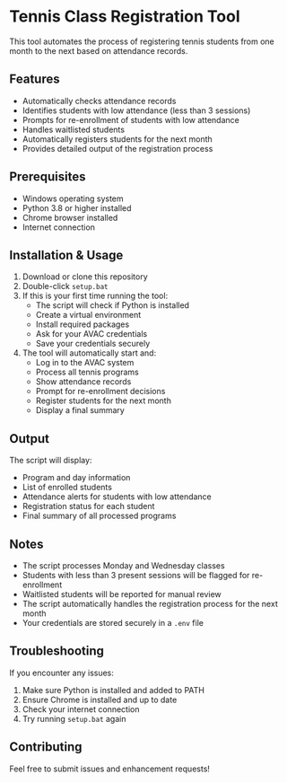 # Tennis Class Registration Tool

This tool automates the process of registering tennis students from one month to the next based on attendance records.

## Features

- Automatically checks attendance records
- Identifies students with low attendance (less than 3 sessions)
- Prompts for re-enrollment of students with low attendance
- Handles waitlisted students
- Automatically registers students for the next month
- Provides detailed output of the registration process

## Prerequisites

- Windows operating system
- Python 3.8 or higher installed
- Chrome browser installed
- Internet connection

## Installation & Usage

1. Download or clone this repository
2. Double-click `setup.bat`
3. If this is your first time running the tool:
   - The script will check if Python is installed
   - Create a virtual environment
   - Install required packages
   - Ask for your AVAC credentials
   - Save your credentials securely
4. The tool will automatically start and:
   - Log in to the AVAC system
   - Process all tennis programs
   - Show attendance records
   - Prompt for re-enrollment decisions
   - Register students for the next month
   - Display a final summary

## Output

The script will display:
- Program and day information
- List of enrolled students
- Attendance alerts for students with low attendance
- Registration status for each student
- Final summary of all processed programs

## Notes

- The script processes Monday and Wednesday classes
- Students with less than 3 present sessions will be flagged for re-enrollment
- Waitlisted students will be reported for manual review
- The script automatically handles the registration process for the next month
- Your credentials are stored securely in a `.env` file

## Troubleshooting

If you encounter any issues:
1. Make sure Python is installed and added to PATH
2. Ensure Chrome is installed and up to date
3. Check your internet connection
4. Try running `setup.bat` again

## Contributing

Feel free to submit issues and enhancement requests! 